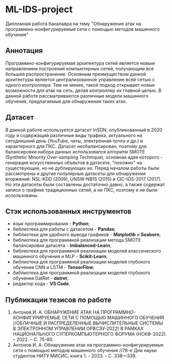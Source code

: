 # ML-IDS-project
Дипломная работа бакалавра на тему "Обнаружение атак на программно-конфигурируемые сети с помощью методов машинного обучения"
## Аннотация
Программно-конфигурируемая архитектура сетей является новым направлением построения компьютерных сетей, получающим все большее распространение. Основным преимуществом данной архитектуры является централизованное управление всей сетью с одного контроллера. Тем не менее, такой подход открывает новые возможности для атак на сеть, делая контроллер их главной целью. В данной работе рассматриваются различные модели машинного обучения, предлагаемые для обнаружения таких атак.
## Датасет
В данной работе используется датасет InSDN, опубликованный в 2020 году и содержащий различные виды трафика, актуального на сегодняшний день (YouTube, чаты, электронная почта и др.) и характерного для ПКС.
Датасет несбалансирован, поэтому для балансировки набора данных использовался алгоритм SMOTE (Synthetic Minority Over-sampling Technique), основная идея которого - генерация искусственных объектов в датасете, "похожих" на существующие, но не дублирующих их.
Перед началом работы были рассмотрены и другие популярные датасеты для обнаружения вторжений: NSL-KDD (2009), UNSW-NB15 (2015) и CIC-IDS-2017 (2017). Но эти датасеты были составлены достаточно давно, а также содержат записи о трафике традиционных сетей, а не ПКС, поэтому и не были использованы.
## Стэк использованных инструментов
* язык программирования - **Python**;
* библиотека для работы с датасетом - **Pandas**;
* библиотеки для удобного вывода графиков - **Matplotlib** и **Seaborn**;
* библиотека для программной реализации метода SMOTE балансировки датасета - **Imbalanced-Learn**;
* библиотека для программной реализации моделей классического машинного обучения и MLP - **Scikit-Learn**;
* библиотека для программной реализации моделей глубокого обучения CNN и LSTM - **TensorFlow**;
* библиотека для программной реализации моделей глубокого обучения DatRet - **datret**;
* редактор кода - **VS Code**.
## Публикации тезисов по работе
1. Антонов И. А. ОБНАРУЖЕНИЕ АТАК НА ПРОГРАММНО-КОНФИГУРИРУЕМЫЕ СЕТИ С ПОМОЩЬЮ МАШИННОГО ОБУЧЕНИЯ //ОБЛАЧНЫЕ И РАСПРЕДЕЛЕННЫЕ ВЫЧИСЛИТЕЛЬНЫЕ СИСТЕМЫ В ЭЛЕКТРОННОМ УПРАВЛЕНИИ ОРВСЭУ-2022) В РАМКАХ НАЦИОНАЛЬНОГО СУПЕРКОМПЬЮТЕРНОГО ФОРУМА (НСКФ-2022). – 2022. – С. 75-80.
2. Антонов И. А. Обнаружение атак на программно-конфигурируемые сети с помощью методов машинного обучения //78-е Дни науки студентов НИТУ МИСИС, книга 1. - 2023. - С. 338—339.
